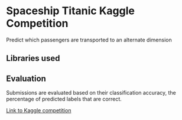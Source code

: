 # Spaceship Titanic Kaggle Competition

Predict which passengers are transported to an alternate dimension

## Libraries used

## Evaluation
Submissions are evaluated based on their classification accuracy, the percentage of predicted labels that are correct.

[Link to Kaggle competition](https://www.kaggle.com/competitions/spaceship-titanic/overview)

